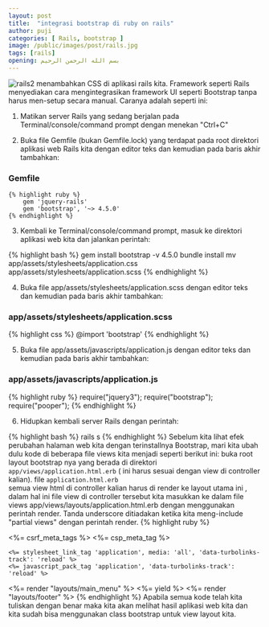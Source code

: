```yaml
---
layout: post
title:  "integrasi bootstrap di ruby on rails"
author: puji
categories: [ Rails, bootstrap ]
image: /public/images/post/rails.jpg
tags: [rails]
opening: بسم الله الرحمن الرحيم
---  
```

![rails2]({{site.url}}/public/images/post/rails.jpg) 
menambahkan CSS di aplikasi rails kita. Framework seperti Rails menyediakan cara mengintegrasikan framework UI seperti Bootstrap tanpa harus men-setup secara manual. Caranya adalah seperti ini: 
1. Matikan server Rails yang sedang berjalan pada Terminal/console/command prompt dengan menekan "Ctrl+C"  

2. Buka file Gemfile (bukan Gemfile.lock) yang terdapat pada root direktori aplikasi web Rails kita dengan editor teks dan kemudian pada baris akhir tambahkan:  

### Gemfile
    {% highlight ruby %}
        gem 'jquery-rails'
        gem 'bootstrap', '~> 4.5.0'
    {% endhighlight %}  

3. Kembali ke Terminal/console/command prompt, masuk ke direktori aplikasi web kita dan jalankan perintah:  

{% highlight bash %}
gem install bootstrap -v 4.5.0
bundle install
mv app/assets/stylesheets/application.css app/assets/stylesheets/application.scss
{% endhighlight %}  

4. Buka file app/assets/stylesheets/application.scss dengan editor teks dan kemudian pada baris akhir tambahkan:  

### app/assets/stylesheets/application.scss
{% highlight css %}
@import 'bootstrap'
{% endhighlight %}  

5. Buka file app/assets/javascripts/application.js dengan editor teks dan kemudian pada baris akhir tambahkan:  

### app/assets/javascripts/application.js
{% highlight ruby %}
require("jquery3");
require("bootstrap");
require("pooper");
{% endhighlight %}  

6. Hidupkan kembali server Rails dengan perintah:  

{% highlight bash %}
rails s
{% endhighlight %}
Sebelum kita lihat efek perubahan halaman web kita dengan terinstallnya Bootstrap, mari kita ubah dulu kode di beberapa file views kita menjadi seperti berikut ini: 
buka root layout bootstrap nya yang berada di direktori ``` app/views/application.html.erb``` ( ini harus sesuai dengan view di controller kalian).
file ```application.html.erb```  
semua view html di controller kalian harus di render ke layout utama ini , dalam hal ini file view di controller tersebut kita masukkan ke dalam file views app/views/layouts/application.html.erb dengan menggunakan perintah render. Tanda underscore ditiadakan ketika kita meng-include "partial views" dengan perintah render.
{% highlight ruby %}
<!DOCTYPE html>
<html>
  <head>
    <title>PujiSite</title>
    <%= csrf_meta_tags %>
    <%= csp_meta_tag %>

    <%= stylesheet_link_tag 'application', media: 'all', 'data-turbolinks-track': 'reload' %>
    <%= javascript_pack_tag 'application', 'data-turbolinks-track': 'reload' %>
  </head>

  <body>
    <%= render "layouts/main_menu" %>
    <%= yield %>
    <%= render "layouts/footer" %>
  </body>
</html>
{% endhighlight %}
 Apabila semua kode telah kita tuliskan dengan benar maka kita akan melihat hasil aplikasi web kita dan kita sudah bisa menggunakan class bootstrap untuk view layout kita.
